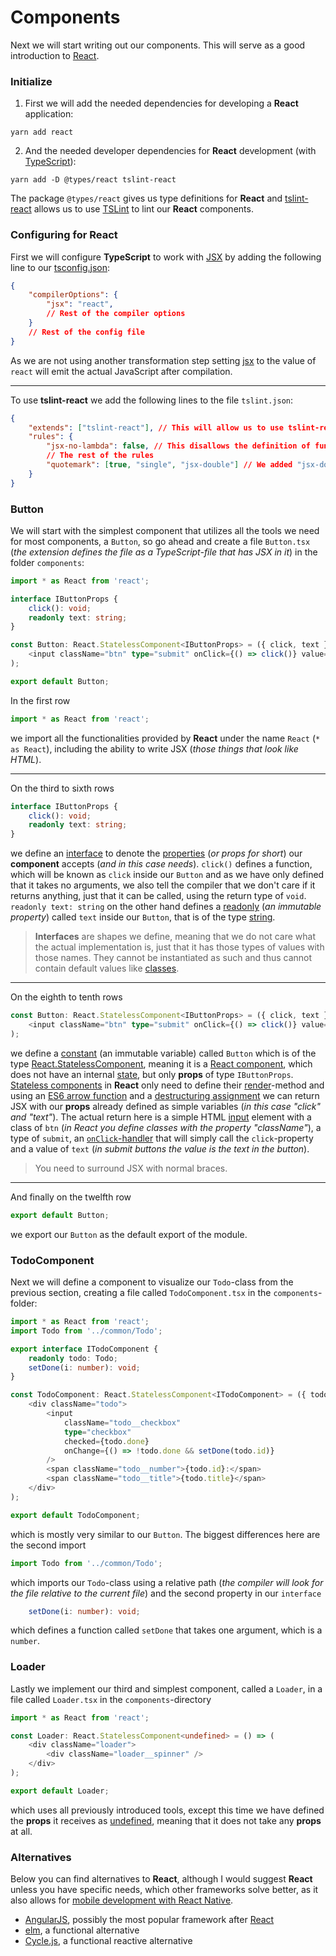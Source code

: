 # Components

Next we will start writing out our components. This will serve as a good introduction to [React](https://facebook.github.io/react/).

### <a name="initialize">Initialize</a>

1. First we will add the needed dependencies for developing a **React** application:
```
yarn add react
```
2. And the needed developer dependencies for **React** development (with [TypeScript](https://www.typescriptlang.org/)):
```
yarn add -D @types/react tslint-react
```
The package `@types/react` gives us type definitions for **React** and [tslint-react](https://github.com/palantir/tslint-react) allows us to use [TSLint](https://palantir.github.io/tslint/) to lint our **React** components.

### <a name="configuring">Configuring for React</a>

First we will configure **TypeScript** to work with [JSX](https://facebook.github.io/react/docs/jsx-in-depth.html) by adding the following line to our [tsconfig.json](https://www.typescriptlang.org/docs/handbook/tsconfig-json.html):
```json
{
    "compilerOptions": {
        "jsx": "react",
        // Rest of the compiler options
    }
    // Rest of the config file
}
```
As we are not using another transformation step setting [jsx](https://www.typescriptlang.org/docs/handbook/jsx.html) to the value of `react` will emit the actual JavaScript after compilation.

---

To use **tslint-react** we add the following lines to the file `tslint.json`:
```json
{
    "extends": ["tslint-react"], // This will allow us to use tslint-react-specific rules
    "rules": {
        "jsx-no-lambda": false, // This disallows the definition of functions inside a React Component's render-function
        // The rest of the rules
        "quotemark": [true, "single", "jsx-double"] // We added "jsx-double" here to denote that in JSX one should use double quotation marks.
    }
}
```

### <a name="button">Button</a>

We will start with the simplest component that utilizes all the tools we need for most components, a `Button`, so go ahead and create a file `Button.tsx` (*the extension defines the file as a TypeScript-file that has JSX in it*) in the folder `components`:

```typescript
import * as React from 'react';

interface IButtonProps {
    click(): void;
    readonly text: string;
}

const Button: React.StatelessComponent<IButtonProps> = ({ click, text }) => (
    <input className="btn" type="submit" onClick={() => click()} value={text} />
);

export default Button;
```

In the first row
```typescript
import * as React from 'react';
```
we import all the functionalities provided by **React** under the name `React` (`* as React`), including the ability to write JSX (*those things that look like HTML*).

---

On the third to sixth rows
```typescript
interface IButtonProps {
    click(): void;
    readonly text: string;
}
```
we define an [interface](https://www.typescriptlang.org/docs/handbook/interfaces.html) to denote the [properties](https://facebook.github.io/react/docs/components-and-props.html) (*or props for short*) our **component** accepts (*and in this case needs*). `click()` defines a function, which will be known as `click` inside our `Button` and as we have only defined that it takes no arguments, we also tell the compiler that we don't care if it returns anything, just that it can be called, using the return type of `void`. `readonly text: string` on the other hand defines a [readonly](https://basarat.gitbooks.io/typescript/docs/types/readonly.html) (*an immutable property*) called `text` inside our `Button`, that is of the type [string](https://www.typescriptlang.org/docs/handbook/basic-types.html).
> **Interfaces** are shapes we define, meaning that we do not care what the actual implementation is, just that it has those types of values with those names. They cannot be instantiated as such and thus cannot contain default values like [classes](https://www.typescriptlang.org/docs/handbook/classes.html).

---

On the eighth to tenth rows
```typescript
const Button: React.StatelessComponent<IButtonProps> = ({ click, text }) => (
    <input className="btn" type="submit" onClick={() => click()} value={text} />
);
```
we define a [constant](https://developer.mozilla.org/en-US/docs/Web/JavaScript/Reference/Statements/const) (an immutable variable) called `Button` which is of the type [React.StatelessComponent<IButtonProps>](https://hackernoon.com/react-stateless-functional-components-nine-wins-you-might-have-overlooked-997b0d933dbc), meaning it is a [React component](https://facebook.github.io/react/docs/react-component.html), which does not have an internal [state](https://facebook.github.io/react-native/docs/state.html), but only **props** of type `IButtonProps`. [Stateless components](https://hackernoon.com/react-stateless-functional-components-nine-wins-you-might-have-overlooked-997b0d933dbc) in **React** only need to define their [render](https://facebook.github.io/react/docs/react-api.html)-method and using an [ES6 arrow function](https://developer.mozilla.org/en/docs/Web/JavaScript/Reference/Functions/Arrow_functions) and a [destructuring assignment](https://developer.mozilla.org/en/docs/Web/JavaScript/Reference/Operators/Destructuring_assignment) we can return JSX with our **props** already defined as simple variables (*in this case "click" and "text"*). The actual return here is a simple HTML [input](https://facebook.github.io/react/docs/forms.html) element with a class of `btn` (*in React you define classes with the property "className"*), a type of `submit`, an [`onClick`-handler](https://facebook.github.io/react/docs/handling-events.html) that will simply call the `click`-property and a value of `text` (*in submit buttons the value is the text in the button*).
> You need to surround JSX with normal braces.

---

And finally on the twelfth row
```typescript
export default Button;
```
we export our `Button` as the default export of the module.

### <a name="todocomponent">TodoComponent</a>

Next we will define a component to visualize our `Todo`-class from the previous section, creating a file called `TodoComponent.tsx` in the `components`-folder:
```typescript
import * as React from 'react';
import Todo from '../common/Todo';

export interface ITodoComponent {
    readonly todo: Todo;
    setDone(i: number): void;
}

const TodoComponent: React.StatelessComponent<ITodoComponent> = ({ todo, setDone }) => (
    <div className="todo">
        <input
            className="todo__checkbox"
            type="checkbox"
            checked={todo.done}
            onChange={() => !todo.done && setDone(todo.id)}
        />
        <span className="todo__number">{todo.id}:</span>
        <span className="todo__title">{todo.title}</span>
    </div>
);

export default TodoComponent;
```
which is mostly very similar to our `Button`. The biggest differences here are the second import
```typescript
import Todo from '../common/Todo';
```
which imports our `Todo`-class using a relative path (*the compiler will look for the file relative to the current file*) and the second property in our `interface`
```typescript
    setDone(i: number): void;
```
which defines a function called `setDone` that takes one argument, which is a `number`.

### <a name="loader">Loader</a>

Lastly we implement our third and simplest component, called a `Loader`, in a file called `Loader.tsx` in the `components`-directory
```typescript
import * as React from 'react';

const Loader: React.StatelessComponent<undefined> = () => (
    <div className="loader">
        <div className="loader__spinner" />
    </div>
);

export default Loader;
```
which uses all previously introduced tools, except this time we have defined the **props** it receives as [undefined](https://www.typescriptlang.org/docs/handbook/release-notes/typescript-2-0.html), meaning that it does not take any **props** at all.

### <a name="alternatives">Alternatives</a>

Below you can find alternatives to **React**, although I would suggest **React** unless you have specific needs, which other frameworks solve better, as it also allows for [mobile development with React Native](https://facebook.github.io/react-native/).
- [AngularJS](https://angularjs.org/), possibly the most popular framework after [React](https://facebook.github.io/react/)
- [elm](http://elm-lang.org/), a functional alternative
- [Cycle.js](https://cycle.js.org/), a functional reactive alternative
